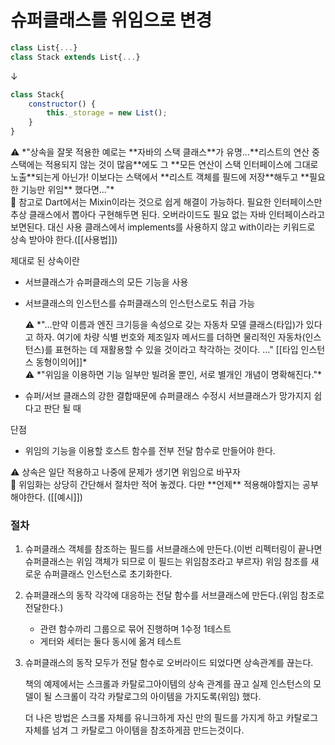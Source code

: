 # 슈퍼클래스를 위임으로 변경

```jsx
class List{...}
class Stack extends List{...}
```

↓

```jsx
class Stack{
	constructor() {
		this._storage = new List();
	}
}
```

<aside>
⚠️ *"상속을 잘못 적용한 예로는 **자바의 스택 클래스**가 유명...**리스트의 연산 중 스택에는 적용되지 않는 것이 많음**에도 그 **모든 연산이 스택 인터페이스에 그대로 노출**되는게 아닌가! 이보다는 스택에서 **리스트 객체를 필드에 저장**해두고 **필요한 기능만 위임** 했다면..."*

</aside>

<aside>
💬 참고로 Dart에서는 Mixin이라는 것으로 쉽게 해결이 가능하다. 필요한 인터페이스만 추상 클래스에서 뽑아다 구현해두면 된다. 오버라이드도 필요 없는 자바 인터페이스라고 보면된다. 대신 사용 클래스에서 implements를 사용하지 않고 with이라는 키워드로 상속 받아야 한다.([[사용법]])

</aside>

제대로 된 상속이란

- 서브클래스가 슈퍼클래스의 모든 기능을 사용
- 서브클래스의 인스턴스를 슈퍼클래스의 인스턴스로도 취급 가능

    <aside>
    ⚠️ *"...만약 이름과 엔진 크기등을 속성으로 갖는 자동차 모델 클래스(타입)가 있다고 하자. 여기에 차량 식별 번호와 제조일자 메서드를 더하면 물리적인 자동차(인스턴스)를 표현하는 데 재활용할 수 있을 것이라고 착각하는 것이다. ..." [[타입 인스턴스 동형이의어]]*

    </aside>

    <aside>
    ⚠️ *"위임을 이용하면 기능 일부만 빌려올 뿐인, 서로 별개인 개념이 명확해진다."*

    </aside>

- 슈퍼/서브 클래스의 강한 결합때문에 슈퍼클래스 수정시 서브클래스가 망가지지 쉽다고 판단 될 때

단점

- 위임의 기능을 이용할 호스트 함수를 전부 전달 함수로 만들어야 한다.

<aside>
⚠️ 상속은 일단 적용하고 나중에 문제가 생기면 위임으로 바꾸자

</aside>

<aside>
💬 위임화는 상당히 간단해서 절차만 적어 놓겠다. 다만 **언제** 적용해야할지는 공부해야한다. ([[예시]])

</aside>

### 절차

1. 슈퍼클래스 객체를 참조하는 필드를 서브클래스에 만든다.(이번 리펙터링이 끝나면 슈퍼클래스는 위임 객체가 되므로 이 필드는 위임참조라고 부르자) 위임 참조를 새로운 슈퍼클래스 인스턴스로 초기화한다.
2. 슈퍼클래스의 동작 각각에 대응하는 전달 함수를 서브클래스에 만든다.(위임 참조로 전달한다.)
    - 관련 함수까리 그룹으로 묶어 진행하며 1수정 1테스트
    - 게터와 세터는 둘다 동시에 옮겨 테스트
3. 슈퍼클래스의 동작 모두가 전달 함수로 오버라이드 되었다면 상속관계를 끊는다.

    책의 예제에서는 스크롤과 카탈로그아이템의 상속 관계를 끊고 실제 인스턴스의 모델이 될 스크롤이 각각 카탈로그의 아이템을 가지도록(위임) 했다.

    더 나은 방법은 스크롤 자체를 유니크하게 자신 만의 필드를 가지게 하고 카탈로그 자체를 넘겨 그 카탈로그 아이템을 참조하게끔 만드는것이다.
